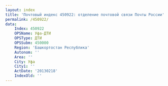 ```yaml
---
layout: index
title: 'Почтовый индекс 450922: отделение почтовой связи Почты России'
permalink: /450922/
data:
    Index: 450922
    OPSName: Уфа-ДТИ
    OPSType: ДТИ
    OPSSubm: 450000
    Region: 'Башкортостан Республика'
    Autonom: ''
    Area: ''
    City: Уфа
    City1: ''
    ActDate: '20130218'
    IndexOld: ''
---
```

